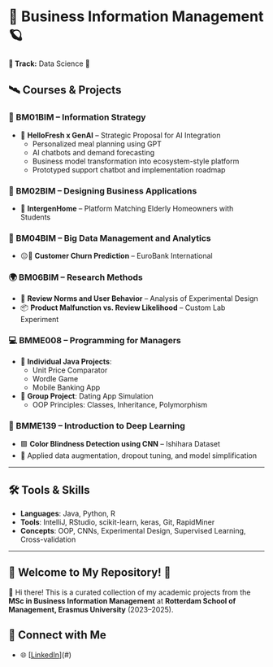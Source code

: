 # 🤖 Business Information Management 🪐  
**🚀 Track:** Data Science 🧠  

## 🛰️ Courses & Projects

### 🧠 BM01BIM – Information Strategy  
- 🍱 **HelloFresh x GenAI** – Strategic Proposal for AI Integration  
  - Personalized meal planning using GPT  
  - AI chatbots and demand forecasting  
  - Business model transformation into ecosystem-style platform  
  - Prototyped support chatbot and implementation roadmap

### 🌌 BM02BIM – Designing Business Applications  
- 🏡 **IntergenHome** – Platform Matching Elderly Homeowners with Students  

### 🌠 BM04BIM – Big Data Management and Analytics  
- 😔💸 **Customer Churn Prediction** – EuroBank International  

### 🌍 BM06BIM – Research Methods  
- 🧪 **Review Norms and User Behavior** – Analysis of Experimental Design  
- 📦 **Product Malfunction vs. Review Likelihood** – Custom Lab Experiment  

### 💻 BMME008 – Programming for Managers  
- 🧍 **Individual Java Projects**:  
  - Unit Price Comparator  
  - Wordle Game  
  - Mobile Banking App  
- 👥 **Group Project**: Dating App Simulation  
  - OOP Principles: Classes, Inheritance, Polymorphism  

### 🧠 BMME139 – Introduction to Deep Learning  
- 🟪 **Color Blindness Detection using CNN** – Ishihara Dataset  
- 🔁 Applied data augmentation, dropout tuning, and model simplification  

---

## 🛠️ Tools & Skills

- **Languages**: Java, Python, R  
- **Tools**: IntelliJ, RStudio, scikit-learn, keras, Git, RapidMiner  
- **Concepts**: OOP, CNNs, Experimental Design, Supervised Learning, Cross-validation  

---

## 🌟 Welcome to My Repository! 🌟  
👋 Hi there! This is a curated collection of my academic projects from the  
**MSc in Business Information Management** at **Rotterdam School of Management, Erasmus University** (2023–2025).  

## 🌌 Connect with Me  
- 🌐 [[LinkedIn](https://www.linkedin.com/in/thycao1699/)](#)
